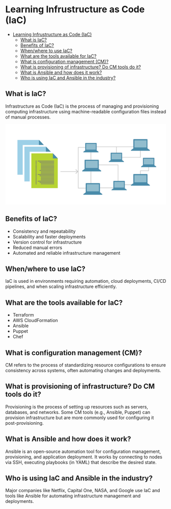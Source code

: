 # Learning Infrustructure as Code (IaC)

- [Learning Infrustructure as Code (IaC)](#learning-infrustructure-as-code-iac)
  - [What is IaC?](#what-is-iac)
  - [Benefits of IaC?](#benefits-of-iac)
  - [When/where to use IaC?](#whenwhere-to-use-iac)
  - [What are the tools available for IaC?](#what-are-the-tools-available-for-iac)
  - [What is configuration management (CM)?](#what-is-configuration-management-cm)
  - [What is provisioning of infrastructure? Do CM tools do it?](#what-is-provisioning-of-infrastructure-do-cm-tools-do-it)
  - [What is Ansible and how does it work?](#what-is-ansible-and-how-does-it-work)
  - [Who is using IaC and Ansible in the industry?](#who-is-using-iac-and-ansible-in-the-industry)

## What is IaC?
Infrastructure as Code (IaC) is the process of managing and provisioning computing infrastructure using machine-readable configuration files instead of manual processes.

![Infrastructure as Code](./images/iac.png)

## Benefits of IaC?

* Consistency and repeatability
* Scalability and faster deployments
* Version control for infrastructure
* Reduced manual errors
* Automated and reliable infrastructure management

## When/where to use IaC?
IaC is used in environments requiring automation, cloud deployments, CI/CD pipelines, and when scaling infrastructure efficiently.

## What are the tools available for IaC?

* Terraform
* AWS CloudFormation
* Ansible
* Puppet
* Chef

## What is configuration management (CM)?
CM refers to the process of standardizing resource configurations to ensure consistency across systems, often automating changes and deployments.

## What is provisioning of infrastructure? Do CM tools do it?
Provisioning is the process of setting up resources such as servers, databases, and networks. Some CM tools (e.g., Ansible, Puppet) can provision infrastructure but are more commonly used for configuring it post-provisioning.

## What is Ansible and how does it work?
Ansible is an open-source automation tool for configuration management, provisioning, and application deployment. It works by connecting to nodes via SSH, executing playbooks (in YAML) that describe the desired state.

## Who is using IaC and Ansible in the industry?
Major companies like Netflix, Capital One, NASA, and Google use IaC and tools like Ansible for automating infrastructure management and deployments.